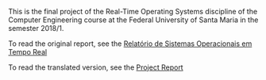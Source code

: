 This is the final project of the Real-Time Operating Systems discipline of the Computer Engineering course at the Federal University of Santa Maria in the semester 2018/1.

To read the original report, see the [Relatório de Sistemas Operacionais em Tempo
Real](https://nelsonweirich.com.br/robot-controller/relatorio-sistemas-operacionais-tempo-real.pdf)

To read the translated version, see the [Project Report](https://nelsonweirich.com.br/robot-controller/project-report)
